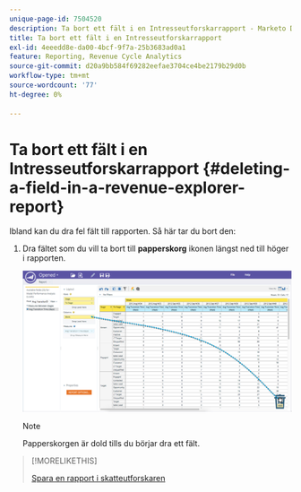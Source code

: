 ```yaml
---
unique-page-id: 7504520
description: Ta bort ett fält i en Intresseutforskarrapport - Marketo Docs - produktdokumentation
title: Ta bort ett fält i en Intresseutforskarrapport
exl-id: 4eeedd8e-da00-4bcf-9f7a-25b3683ad0a1
feature: Reporting, Revenue Cycle Analytics
source-git-commit: d20a9bb584f69282eefae3704ce4be2179b29d0b
workflow-type: tm+mt
source-wordcount: '77'
ht-degree: 0%

---
```


# Ta bort ett fält i en Intresseutforskarrapport {#deleting-a-field-in-a-revenue-explorer-report}

Ibland kan du dra fel fält till rapporten. Så här tar du bort den:

1. Dra fältet som du vill ta bort till **papperskorg** ikonen längst ned till höger i rapporten.

   ![](assets/image2015-3-24-16-3a40-3a13.png)

   >[!NOTE]
   >
   >Papperskorgen är dold tills du börjar dra ett fält.

>[!MORELIKETHIS]
>
>[Spara en rapport i skatteutforskaren](/help/marketo/product-docs/reporting/revenue-cycle-analytics/revenue-explorer/saving-a-revenue-explorer-report.md)
